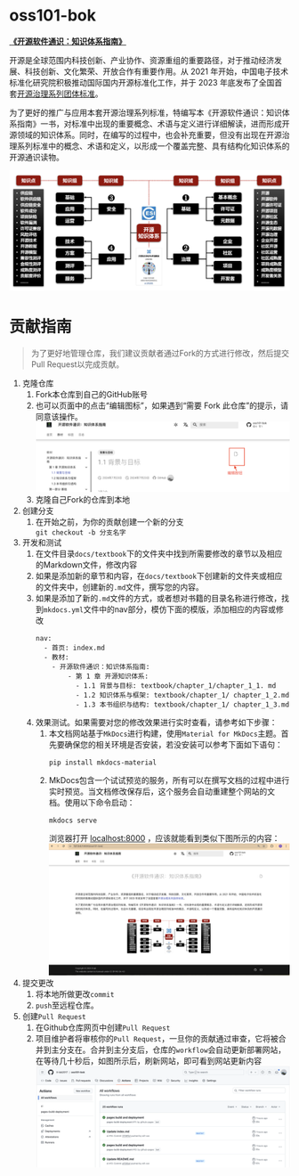 # oss101-bok
**[《开源软件通识：知识体系指南》](https://www.x-lab.info/oss101-bok/)**  

开源是全球范围内科技创新、产业协作、资源重组的重要路径，对于推动经济发展、科技创新、文化繁荣、开放合作有重要作用。从 2021 年开始，中国电子技术标准化研究院积极推动国际国内开源标准化工作，并于 2023 年底发布了全国首套[开源治理系列团体标准](https://github.com/kaiyuanshe/ONES/wiki)。

为了更好的推广与应用本套开源治理系列标准，特编写本《开源软件通识：知识体系指南》一书，对标准中出现的重要概念、术语与定义进行详细解读，进而形成开源领域的知识体系。同时，在编写的过程中，也会补充重要，但没有出现在开源治理系列标准中的概念、术语和定义，以形成一个覆盖完整、具有结构化知识体系的开源通识读物。

<div align=center>
<img src="docs/assets/img/jiagou.png" width="600px">
</div>

# 贡献指南
> 为了更好地管理仓库，我们建议贡献者通过Fork的方式进行修改，然后提交Pull Request以完成贡献。
1. 克隆仓库
   1. Fork本仓库到自己的GitHub账号
   2. 也可以页面中的点击“编辑图标”，如果遇到“需要 Fork 此仓库”的提示，请同意该操作。
        <div align=center>
            <img src="docs/assets/img/edit.png">
        </div>
   3. 克隆自己Fork的仓库到本地
2. 创建分支
    1. 在开始之前，为你的贡献创建一个新的分支  
    `git checkout -b 分支名字`
3. 开发和测试
    1. 在文件目录`docs/textbook`下的文件夹中找到所需要修改的章节以及相应的Markdown文件，修改内容
    2. 如果是添加新的章节和内容，在`docs/textbook`下创建新的文件夹或相应的文件夹中，创建新的`.md`文件，撰写您的内容。
    3. 如果是添加了新的`.md`文件的方式，或者想对书籍的目录名称进行修改，找到`mkdocs.yml`文件中的nav部分，模仿下面的模版，添加相应的内容或修改
        ```
        nav:
          - 首页: index.md
          - 教材:
            - 开源软件通识：知识体系指南:
                - 第 1 章 开源知识体系:
                  - 1.1 背景与目标: textbook/chapter_1/chapter_1_1. md
                  - 1.2 知识体系与框架: textbook/chapter_1/ chapter_1_2.md
                  - 1.3 本书组织与结构: textbook/chapter_1/ chapter_1_3.md
        ```
    4. 效果测试。如果需要对您的修改效果进行实时查看，请参考如下步骤：
       1. 本文档网站基于`MkDocs`进行构建，使用`Material for MkDocs`主题。首先要确保您的相关环境是否安装，若没安装可以参考下面如下语句：
            ```
            pip install mkdocs-material
            ```
       2. MkDocs包含一个试试预览的服务，所有可以在撰写文档的过程中进行实时预览。当文档修改保存后，这个服务会自动重建整个网站的文档。使用以下命令启动：
            ```
            mkdocs serve
            ```
            浏览器打开 [localhost:8000](localhost:8000) ，应该就能看到类似下图所示的内容：
            <div align=center>
                <img src="docs/assets/img/snapshot.png" >
            </div>
4. 提交更改
   1. 将本地所做更改`commit`
   2. `push`至远程仓库。
5. 创建`Pull Request`
    1. 在Github仓库网页中创建`Pull Request`
    2. 项目维护者将审核你的`Pull Request`，一旦你的贡献通过审查，它将被合并到主分支在。合并到主分支后，仓库的`workflow`会自动更新部署网站，在等待几十秒后，如图所示后，刷新网站，即可看到网站更新内容
        <div align=center>
            <img src="docs/assets/img/workflow.png" >
        </div>
